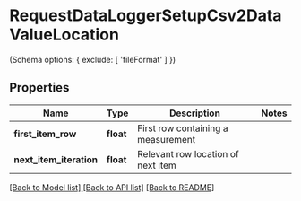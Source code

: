 # RequestDataLoggerSetupCsv2DataValueLocation

(Schema options: { exclude: [ 'fileFormat' ] })
## Properties
Name | Type | Description | Notes
------------ | ------------- | ------------- | -------------
**first_item_row** | **float** | First row containing a measurement | 
**next_item_iteration** | **float** | Relevant row location of next item | 

[[Back to Model list]](../README.md#documentation-for-models) [[Back to API list]](../README.md#documentation-for-api-endpoints) [[Back to README]](../README.md)


